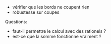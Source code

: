 * vérifier que les bords ne coupent rien
* robustesse sur coupes


Questions:
* faut-il permettre le calcul avec des rationels ?
* est-ce que la somme fonctionne vraiment ?
